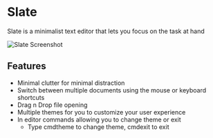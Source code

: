 # Slate
Slate is a minimalist text editor that lets you focus on the task at hand

![Slate Screenshot](Screenshot.PNGU)

## Features
- Minimal clutter for minimal distraction
- Switch between multiple documents using the mouse or keyboard shortcuts
- Drag n Drop file opening
- Multiple themes for you to customize your user experience
- In editor commands allowing you to change theme or exit
  - Type cmdtheme to change theme, cmdexit to exit
